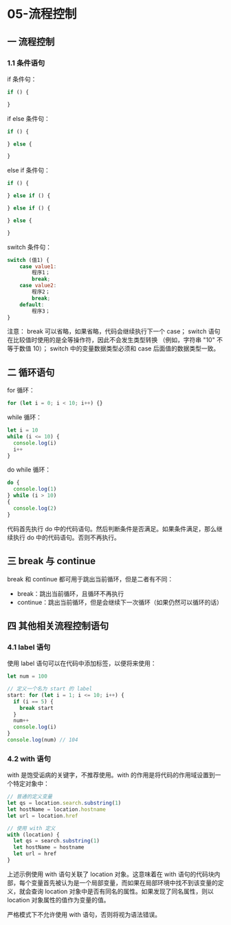 # 05-流程控制

## 一 流程控制

### 1.1 条件语句

if 条件句：

```js
if () {

}
```

if else 条件句：

```js
if () {

} else {

}
```

else if 条件句：

```js
if () {

} else if () {

} else if () {

} else {

}
```

switch 条件句：

```js
switch (值1) {
    case value1:
        程序1；
        break;
    case value2:
        程序2；
        break;
    default:
        程序3；
}
```

注意：
break 可以省略，如果省略，代码会继续执行下一个 case；
switch 语句在比较值时使用的是全等操作符，因此不会发生类型转换
（例如，字符串 "10" 不等于数值 10）；
switch 中的变量数据类型必须和 case 后面值的数据类型一致。

## 二 循环语句

for 循环：

```js
for (let i = 0; i < 10; i++) {}
```

while 循环：

```js
let i = 10
while (i <= 10) {
  console.log(i)
  i++
}
```

do while 循环：

```js
do {
  console.log(1)
} while (i > 10)
{
  console.log(2)
}
```

代码首先执行 do 中的代码语句。然后判断条件是否满足。如果条件满足，那么继续执行 do 中的代码语句。否则不再执行。

## 三 break 与 continue

break 和 continue 都可用于跳出当前循环，但是二者有不同：

- break：跳出当前循环，且循环不再执行
- continue：跳出当前循环，但是会继续下一次循环（如果仍然可以循环的话）

## 四 其他相关流程控制语句

### 4.1 label 语句

使用 label 语句可以在代码中添加标签，以便将来使用：

```js
let num = 100

// 定义一个名为 start 的 label
start: for (let i = 1; i <= 10; i++) {
  if (i == 5) {
    break start
  }
  num++
  console.log(i)
}
console.log(num) // 104
```

### 4.2 with 语句

with 是饱受诟病的关键字，不推荐使用。with 的作用是将代码的作用域设置到一个特定对象中：

```js
// 普通的定义变量
let qs = location.search.substring(1)
let hostName = location.hostname
let url = location.href

// 使用 with 定义
with (location) {
  let qs = search.substring(1)
  let hostName = hostname
  let url = href
}
```

上述示例使用 with 语句关联了 location 对象。这意味着在 with 语句的代码块内部，每个变量首先被认为是一个局部变量，而如果在局部环境中找不到该变量的定义，就会查询 location 对象中是否有同名的属性。如果发现了同名属性，则以 location 对象属性的值作为变量的值。

严格模式下不允许使用 with 语句，否则将视为语法错误。
